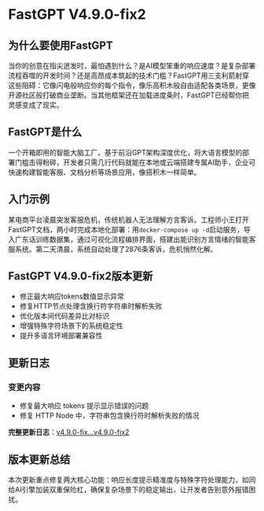 # FastGPT V4.9.0-fix2
## 为什么要使用FastGPT

当你的创意在指尖迸发时，最怕遇到什么？是AI模型笨重的响应速度？是复杂部署流程吞噬的开发时间？还是高昂成本筑起的技术门槛？FastGPT用三支利箭射穿这些阻碍：它像闪电般响应你的每个指令，像乐高积木般自由适配各类场景，更像开源社区般打破商业垄断。当其他框架还在加载进度条时，FastGPT已经帮你把灵感变成了现实。

## FastGPT是什么

一个开箱即用的智能大脑工厂。基于前沿GPT架构深度优化，将大语言模型的部署门槛击得粉碎，开发者只需几行代码就能在本地或云端搭建专属AI助手，企业可快速构建智能客服、文档分析等场景应用，像搭积木一样简单。

## 入门示例

某电商平台凌晨突发客服危机，传统机器人无法理解方言客诉。工程师小王打开FastGPT文档，两小时完成本地化部署：用`docker-compose up -d`启动服务，导入广东话训练数据集，通过可视化流程编排界面，搭建出能识别方言情绪的智能客服系统。第二天清晨，系统自动处理了2876条客诉，危机悄然化解。

## FastGPT V4.9.0-fix2版本更新

- 修正最大响应tokens数值显示异常  
- 修复HTTP节点处理含换行符字符串时解析失败  
- 优化版本间代码差异比对标识  
- 增强特殊字符场景下的系统稳定性  
- 提升多语言环境部署兼容性

## 更新日志

### 变更内容

* 修复最大响应 tokens 提示显示错误的问题  
* 修复 HTTP Node 中，字符串包含换行符时解析失败的情况  

**完整更新日志**：[v4.9.0-fix...v4.9.0-fix2](https://github.com/labring/FastGPT/compare/v4.9.0-fix...v4.9.0-fix2)

## 版本更新总结

本次更新重点修复两大核心功能：响应长度提示精准度与特殊字符处理能力，如同给AI引擎加装双重保险杠，确保复杂场景下的稳定输出，让开发者告别意外报错困扰。